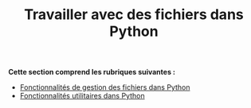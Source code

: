 ﻿---
title: Travailler avec des fichiers dans Python
type: docs
weight: 20
url: /fr/java/working-with-files-in-python/
---
**Cette section comprend les rubriques suivantes :** 
- [Fonctionnalités de gestion des fichiers dans Python](/cells/fr/java/file-handling-features-in-python/)
- [Fonctionnalités utilitaires dans Python](/cells/fr/java/utility-features-in-python/)
